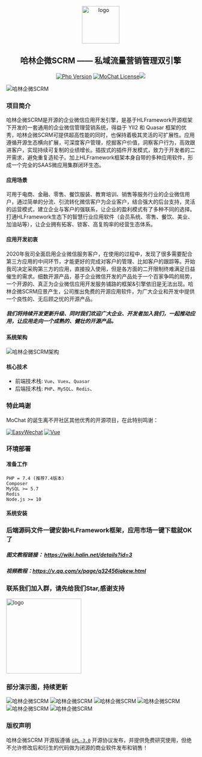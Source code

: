 <p></p>
<p></p>

<p align="center">
  <img alt="logo" src="https://cdn.halin.net/download/logo-300-shadow-1.png" height="100">
</p>
<h2 align="center">哈林企微SCRM —— 私域流量营销管理双引擎</h2>

<div align="center">

<a href="https://www.php.net"><img src="https://img.shields.io/badge/php-%3E=7.4-brightgreen.svg?maxAge=2592000" alt="Php Version"></a>
  <a href="https://github.com/mochat-cloud/mochat/blob/master/LICENSE"><img src="https://img.shields.io/github/license/mochat-cloud/mochat.svg?maxAge=2592000" alt="MoChat License"></a><img src="https://img.shields.io/npm/v/quasar.svg?label=quasar">

</div>

<p></p>
<p></p>
<p></p>
<p></p>

![哈林企微SCRM](https://cdn.halin.net/download/qwscrm-banner.jpg)

### 项目简介

哈林企微SCRM是开源的企业微信应用开发引擎，是基于HLFramework开源框架下开发的一套通用的企业微信管理营销系统，得益于 YII2 和 Quasar 框架的优秀，哈林企微SCRM可提供超高性能的同时，也保持着极其灵活的可扩展性。应用遵循开源生态横向扩展，可深度客户管理，挖掘客户价值，洞察客户行为，高效跟进客户，实现持续可复制的业绩增长。插拔式的插件开发模式，致力于开发者的二开需求，避免重复造轮子。加上HLFramework框架本身自带的多种应用软件，形成一个完全的SAAS微应用集群闭环生态。

#### 应用场景

可用于电商、金融、零售、餐饮服装、教育培训、销售等服务行业的企业微信用户，通过简单的分流、引流转化微信客户为企业客户，结合强大的后台支持，灵活的运营模式，建立企业与客户的强联系，让企业的盈利模式有了多种不同的选择。打通HLFramework生态下的智慧行业应用软件（会员系统、零售、餐饮、美业、加油站等），让企业拥有拓客、锁客、高复购率的经营生态体系。

#### 应用开发初衷
2020年我司全面启用企业微信服务客户，在使用的过程中，发现了很多需要配合第三方应用的中间环节，才能更好的完成对客户的管理、比如客户的跟踪等。开始我司决定采购第三方的应用，直接投入使用，但是各方面的二开限制终难满足日益催生的需求。细数开源产品，基于企业微信开发的产品处于一个百家争鸣的局势，一个开源的、真正为企业微信应用开发服务铺路的框架&引擎依旧是无法出现。哈林企微SCRM应景产生，公司推出免费的开源应用软件，为广大企业和开发中提供一个良性的、无后顾之忧的开源产品。

##### 我们将持续开发更新升级、同时我们欢迎广大企业、开发者加入我们，一起推动应用，让应用走向一个成熟的、健壮的开源产品。

#### 系统架构

![哈林企微SCRM架构](https://cdn.halin.net/download/qwscrm-hlframework.jpg "哈林企微SCRM")

#### 核心技术
* 前端技术栈: `Vue`、`Vuex`、`Quasar`
* 后端技术栈: `PHP`、`MySQL`、`Redis`、

### 特此鸣谢
MoChat 的诞生离不开社区其他优秀的开源项目，在此特别鸣谢：

[![EasyWechat](https://mochatcloud.oss-cn-beijing.aliyuncs.com/github/EasyWeChat-mini.png)](https://www.easywechat.com)
[![Vue](https://mochatcloud.oss-cn-beijing.aliyuncs.com/github/Vue-mini.png)](https://cn.vuejs.org)



### 环境部署
#### 准备工作

```
PHP = 7.4 (推荐7.4版本)
Composer
MySQL >= 5.7
Redis
Node.js >= 10
```

#### 系统安装
### 后端源码文件一键安装HLFramework框架，应用市场一键下载就OK了

##### 图文教程链接： https://wiki.halin.net/details?id=3

##### 视频教程：https://v.qq.com/x/page/q32456iqkew.html

### 联系我们加入群，请先给我们Star,感谢支持

<img alt="logo" src="https://cdn.halin.net/download/qwscrm_kefu.png" height="200">

### 部分演示图，持续更新

![哈林企微SCRM](https://cdn.halin.net/download/qwscrm/qw-1.png "哈林企微SCRM")
![哈林企微SCRM](https://cdn.halin.net/download/qwscrm/qw-2.png "哈林企微SCRM")
![哈林企微SCRM](https://cdn.halin.net/download/qwscrm/qw-3.png "哈林企微SCRM")
![哈林企微SCRM](https://cdn.halin.net/download/qwscrm/qw-4.png "哈林企微SCRM")
![哈林企微SCRM](https://cdn.halin.net/download/qwscrm/qw-5.png "哈林企微SCRM")
![哈林企微SCRM](https://cdn.halin.net/download/qwscrm/qw-6.png "哈林企微SCRM")


### 版权声明

哈林企微SCRM 开源版遵循 [`GPL-3.0`](https://github.com/mochat-cloud/mochat/blob/main/LICENSE "GPL-3.0") 开源协议发布，并提供免费研究使用，但绝不允许修改后和衍生的代码做为闭源的商业软件发布和销售！

